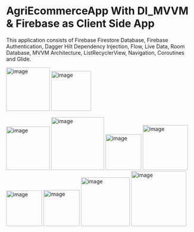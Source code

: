 # AgriEcommerceApp With DI_MVVM & Firebase as Client Side App

This application consists of Firebase Firestore Database, Firebase Authentication, Dagger Hilt Dependency Injection, Flow, Live Data, Room Database, MVVM Architecture, ListRecyclerView, Navigation, Coroutines and Glide. 

<img width="117" alt="image" src="https://user-images.githubusercontent.com/114451935/233236667-9fa3fd6a-5a65-4d66-9d8f-0fc427526422.png"> <img width="107" alt="image" src="https://user-images.githubusercontent.com/114451935/233236574-1cc97582-87d4-4a08-8462-7d08f0dda063.png">

<img width="117" alt="image" src="https://user-images.githubusercontent.com/114451935/233237580-06c47347-efd7-418e-a486-35c518285f2d.png"> <img width="142" alt="image" src="https://user-images.githubusercontent.com/114451935/233237102-eee81836-b7e3-4f21-9ca2-2bc524d04b01.png"> 
<img width="96" alt="image" src="https://user-images.githubusercontent.com/114451935/233237174-ec81e0cd-d1b5-4210-8254-e639d876abcc.png"> <img width="121" alt="image" src="https://user-images.githubusercontent.com/114451935/233237408-6b2d3eab-64f8-4b7d-9162-269cb874276e.png"> 
<img width="96" alt="image" src="https://user-images.githubusercontent.com/114451935/233237207-017dcd37-9e29-42ef-81aa-c7f2b86215f0.png"> <img width="97" alt="image" src="https://user-images.githubusercontent.com/114451935/233237229-587663c4-e879-46db-a7b3-9a048d947212.png"> 
<img width="131" alt="image" src="https://user-images.githubusercontent.com/114451935/233237313-7beb5d8f-842d-4e46-be4c-54dda9e274ae.png"> <img width="148" alt="image" src="https://user-images.githubusercontent.com/114451935/233237378-64b73966-d44e-4797-8c49-13469337ada2.png">


